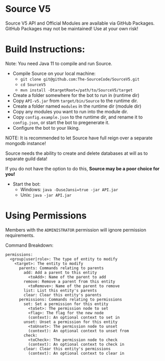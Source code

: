 # Source V5

Source V5 API and Official Modules are available via GitHub Packages.
GitHub Packages may not be maintained! Use at your own risk!

# Build Instructions:
Note: You need Java 11 to compile and run Source.

* Compile Source on your local machine:
  - `git clone git@github.com:The-SourceCode/SourceV5.git`
  - `cd SourceV5`
  - `mvn install -DtargetRoot=/path/to/SourceV5/target`
* Create a folder somewhere for the bot to run in (runtime dir)
* Copy `API-v5.jar` from `target/bin/Source` to the runtime dir.
* Create a folder named `modules` in the runtime dir (module dir)
* Copy any modules you want to run into the module dir. 
* Copy `config.example.json` to the runtime dir, and rename it to `config.json`, or start the bot to pregenerate it.
* Configure the bot to your liking.

NOTE: It is recommended to let Source have full reign over a separate mongodb instance!

Source needs the ability to create and delete databases at will as to separate guild data!

If you do not have the option to do this, **Source may be a poor choice for you!**

* Start the bot:
  * Windows: `java -DuseJansi=true -jar API.jar`
  * Unix: `java -jar API.jar`

# Using Permissions
Members with the `ADMINISTRATOR` permission will ignore permission requirements.

Command Breakdown:
```
permissions:
  <group|user|role>: The type of entity to modify
    <target>: The entity to modify
      parents: Commands relating to parents
        add: Add a parent to this entity
          <toAdd>: Name of the parent to add
        remove: Remove a parent from this entity
          <toRemove>: Name of the parent to remove
        list: List this entity's parents
        clear: Clear this entity's parents
      permissions: Commands relating to permissions
        set: Set a permission for this entity
          <toSet>: The permission node to set
          <flag>: The flag for the new node
          (context): An optional context to set in
        unset: Unset a permission for this entity
          <toUnset>: The permission node to unset
          (context): An optional context to unset from
        check:
          <toCheck>: The permission node to check
          (context): An optional context to check in
        clear: Clear this entity's permissions
          (context): An optional context to clear in
```